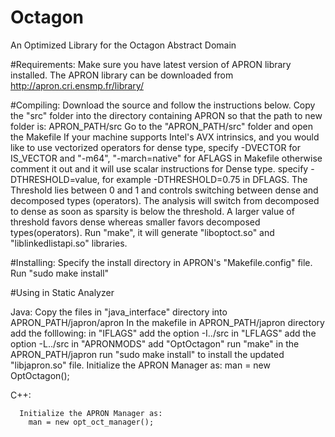# Octagon
An Optimized Library for the Octagon Abstract Domain

#Requirements:
  Make sure you have latest version of APRON library installed. The APRON library can be downloaded from
    http://apron.cri.ensmp.fr/library/
  
#Compiling:
  Download the source and follow the instructions below.
    Copy the "src" folder into the directory containing APRON so that the path to new folder is: APRON_PATH/src
    Go to the "APRON_PATH/src" folder and open the Makefile
    If your machine supports Intel's AVX intrinsics, and you would like to use vectorized operators for dense type,
      specify -DVECTOR for IS_VECTOR and "-m64", "-march=native" for AFLAGS in Makefile
      otherwise comment it out and it will use scalar instructions for Dense type.
      specify -DTHRESHOLD=value, for example -DTHRESHOLD=0.75 in DFLAGS. The Threshold lies between 0 and 1 and controls       switching between dense and decomposed types (operators). The analysis will switch from decomposed to dense as soon       as sparsity is below the threshold. A larger value of threshold favors dense whereas smaller favors decomposed           types(operators).
      Run "make", it will generate "liboptoct.so" and "liblinkedlistapi.so" libraries.
      
#Installing:
    Specify the install directory in APRON's "Makefile.config" file.
    Run "sudo make install"
    
#Using in Static Analyzer

  Java:
      Copy the files in "java_interface" directory into APRON_PATH/japron/apron
      In the makefile in APRON_PATH/japron directory add the folllowing:
		in "IFLAGS" add the option -I../src
		in "LFLAGS" add the option -L../src
		in "APRONMODS" add "OptOctagon"
      run "make" in the APRON_PATH/japron
      run "sudo make install" to install the updated "libjapron.so" file.
      Initialize the APRON Manager as:
        man = new OptOctagon();
      
  C++:
  
      Initialize the APRON Manager as:
        man = new opt_oct_manager();
